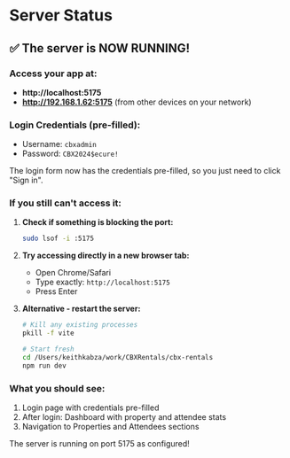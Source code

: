 # Server Status

## ✅ The server is NOW RUNNING!

### Access your app at:
- **http://localhost:5175**
- **http://192.168.1.62:5175** (from other devices on your network)

### Login Credentials (pre-filled):
- Username: `cbxadmin` 
- Password: `CBX2024$ecure!`

The login form now has the credentials pre-filled, so you just need to click "Sign in".

### If you still can't access it:

1. **Check if something is blocking the port:**
   ```bash
   sudo lsof -i :5175
   ```

2. **Try accessing directly in a new browser tab:**
   - Open Chrome/Safari
   - Type exactly: `http://localhost:5175`
   - Press Enter

3. **Alternative - restart the server:**
   ```bash
   # Kill any existing processes
   pkill -f vite
   
   # Start fresh
   cd /Users/keithkabza/work/CBXRentals/cbx-rentals
   npm run dev
   ```

### What you should see:
1. Login page with credentials pre-filled
2. After login: Dashboard with property and attendee stats
3. Navigation to Properties and Attendees sections

The server is running on port 5175 as configured!